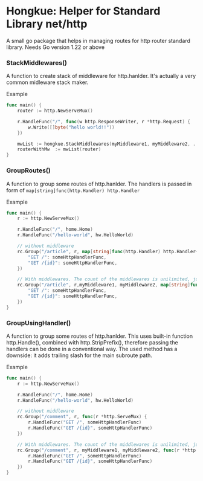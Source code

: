 # Hongkue: Helper for Standard Library net/http
A small go package that helps in managing routes for http router standard library. Needs Go version 1.22 or above

### StackMiddlewares()
A function to create stack of middleware for http.hanlder. It's actually a very common midleware stack maker.

Example
```go
func main() {
	router := http.NewServeMux()

	r.HandleFunc("/", func(w http.ResponseWriter, r *http.Request) {
		w.Write([]byte("hello world!!"))
	})

	mwList := hongkue.StackMiddlewares(myMiddleware1, myMiddleware2, ...)
    routerWithMw  := mwList(router)
}
```

### GroupRoutes()
A function to group some routes of http.hanlder. The handlers is passed in form of `map[string]func(http.Handler) http.Handler`

Example
```go
func main() {
	r := http.NewServeMux()

	r.HandleFunc("/", home.Home)
	r.HandleFunc("/hello-world", hw.HelloWorld)

	// without middleware
	rc.Group("/article", r, map[string]func(http.Handler) http.Handler{
		"GET /": someHttpHandlerFunc,
		"GET /{id}": someHttpHandlerFunc,
	})

	// With middlewares. The count of the middlewares is unilimited, just make sure the last parameter is for the handlers
	rc.Group("/article", r,myMiddleware1, myMiddleware2, map[string]func(http.Handler) http.Handler{
		"GET /": someHttpHandlerFunc,
		"GET /{id}": someHttpHandlerFunc,
	})
}
```


### GroupUsingHandler()
A function to group some routes of http.hanlder. This uses built-in function http.Handle(), combined with http.StripPrefix(), therefore passing the handlers can be done in a conventional way. 
The used method has a downside: it adds trailing slash for the main subroute path.

Example
```go
func main() {
	r := http.NewServeMux()

	r.HandleFunc("/", home.Home)
	r.HandleFunc("/hello-world", hw.HelloWorld)

	// without middleware
	rc.Group("/comment", r, func(r *http.ServeMux) {
		r.HandleFunc("GET /", someHttpHandlerFunc)
		r.HandleFunc("GET /{id}", someHttpHandlerFunc)
	})

	// With middlewares. The count of the middlewares is unilimited, just make sure the last parameter is for the handlers
	rc.Group("/comment", r, myMiddleware1, myMiddleware2, func(r *http.ServeMux) {
		r.HandleFunc("GET /", someHttpHandlerFunc)
		r.HandleFunc("GET /{id}", someHttpHandlerFunc)
	})
}
```
